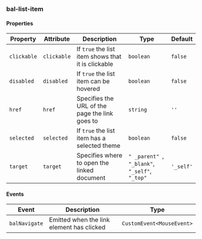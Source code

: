 ### bal-list-item


#### Properties

| Property    | Attribute   | Description                                        | Type                                                | Default   |
| ----------- | ----------- | -------------------------------------------------- | --------------------------------------------------- | --------- |
| `clickable` | `clickable` | If `true` the list item shows that it is clickable | `boolean`                                           | `false`   |
| `disabled`  | `disabled`  | If `true` the list item can be hovered             | `boolean`                                           | `false`   |
| `href`      | `href`      | Specifies the URL of the page the link goes to     | `string`                                            | `''`      |
| `selected`  | `selected`  | If `true` the list item has a selected theme       | `boolean`                                           | `false`   |
| `target`    | `target`    | Specifies where to open the linked document        | `" _parent" `, ` "_blank" `, ` "_self" `, ` "_top"` | `'_self'` |


#### Events

| Event         | Description                               | Type                      |
| ------------- | ----------------------------------------- | ------------------------- |
| `balNavigate` | Emitted when the link element has clicked | `CustomEvent<MouseEvent>` |

